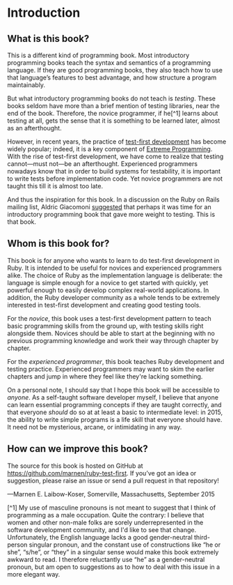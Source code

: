# Introduction

## What is this book?

This is a different kind of programming book. Most introductory programming books teach the syntax and semantics of a programming language. If they are good programming books, they also teach how to use that language’s features to best advantage, and how structure a program maintainably.

But what introductory programming books do not teach is _testing_. These books seldom have more than a brief mention of testing libraries, near the end of the book. Therefore, the novice programmer, if he[^1] learns about testing at all, gets the sense that it is something to be learned later, almost as an afterthought.

However, in recent years, the practice of [test-first development](http://www.extremeprogramming.org/rules/testfirst.html) has become widely popular; indeed, it is a key component of [Extreme Programming](http://www.extremeprogramming.org). With the rise of test-first development, we have come to realize that testing cannot—must not—be an afterthought. Experienced programmers nowadays know that in order to build systems for testability, it is important to write tests before implementation code. Yet novice programmers are not taught this till it is almost too late.

And thus the inspiration for this book. In a discussion on the Ruby on Rails mailing list, Aldric Giacomoni [suggested](https://www.ruby-forum.com/topic/201232#876478) that perhaps it was time for an introductory programming book that gave more weight to testing. This is that book.

## Whom is this book for?

This book is for anyone who wants to learn to do test-first development in Ruby. It is intended to be useful for novices and experienced programmers alike. The choice of Ruby as the implementation language is deliberate: the language is simple enough for a novice to get started with quickly, yet powerful enough to easily develop complex real-world applications. In addition, the Ruby developer community as a whole tends to be extremely interested in test-first development and creating good testing tools.

For the _novice_, this book uses a test-first development pattern to teach basic programming skills from the ground up, with testing skills right alongside them. Novices should be able to start at the beginning with no previous programming knowledge and work their way through chapter by chapter.

For the _experienced programmer_, this book teaches Ruby development and testing practice. Experienced programmers may want to skim the earlier chapters and jump in where they feel like they're lacking something.

On a personal note, I should say that I hope this book will be accessible to _anyone_. As a self-taught software developer myself, I believe that anyone can learn essential programming concepts if they are taught correctly, and that everyone _should_ do so at at least a basic to intermediate level: in 2015, the ability to write simple programs is a life skill that everyone should have. It need not be mysterious, arcane, or intimidating in any way.

## How can we improve this book?

The source for this book is hosted on GitHub at https://github.com/marnen/ruby-test-first. If you’ve got an idea or suggestion, please raise an issue or send a pull request in that repository!

—Marnen E. Laibow-Koser, Somerville, Massachusetts, September 2015

[^1] My use of masculine pronouns is not meant to suggest that I think of programming as a male occupation. Quite the contrary: I believe that women and other non-male folks are sorely underrepresented in the software development community, and I'd like to see that change. Unfortunately, the English language lacks a good gender-neutral third-person singular pronoun, and the constant use of constructions like “he or she”, “s/he”, or “they” in a singular sense would make this book extremely awkward to read. I therefore reluctantly use “he” as a gender-neutral pronoun, but am open to suggestions as to how to deal with this issue in a more elegant way.
